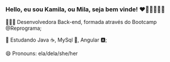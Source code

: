 ### Hello, eu sou Kamila, ou Mila, seja bem vinde! ❤🧡💛💚💙💜


👩🏽‍💻 Desenvolvedora Back-end, formada através do Bootcamp @Reprograma;

🌱 Estudando Java ☕, MySql 🐬, Angular 🅰️; 

😄 Pronouns: ela/dela/she/her






<!--
**kamilaaliima/kamilaaliima** is a ✨ _special_ ✨ repository because its `README.md` (this file) appears on your GitHub profile.

Here are some ideas to get you started:

- 🔭 I’m currently working on ...
- 🌱 I’m currently learning ...
- 👯 I’m looking to collaborate on ...
- 🤔 I’m looking for help with ...
- 💬 Ask me about ...
- 📫 How to reach me: ...
- 😄 Pronouns: ...
- ⚡ Fun fact: ...
-->
